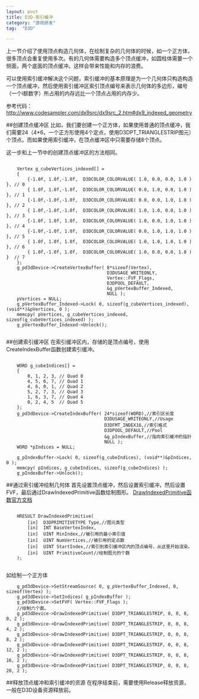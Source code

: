 ```yaml
---
layout: post
title: D3D-索引缓冲
category: "游戏研发"
tag:  "D3D"

---
```



上一节介绍了使用顶点构造几何体，在绘制复杂的几何体的时候，如一个正方体，很多顶点会重复使用多次。有的几何体需要构造多个顶点缓冲，如圆柱体需要一个侧面，两个底面的顶点缓冲。这样会带来性能和内存的浪费。

可以使用索引缓冲解决这个问题，索引缓冲的基本原理是为一个几何体只构造构造一个顶点缓冲，然后使用索引缓冲区索引顶点编号来表示几何体的多边形，编号（一个i额数字）所占用的内存远比一个顶点占用的内存少。

参考代码：http://www.codesampler.com/dx9src/dx9src_2.htm#dx9_indexed_geometry

##创建顶点缓冲区
比如，我们要创建一个正方体，如果使用普通的顶点缓冲，我们需要24（4*6，一个正方形使用4个定点，使用D3DPT_TRIANGLESTRIP图元）个顶点。而如果使用索引缓冲，在顶点缓冲区中只需要存储8个顶点。

这一步和上一节中的创建顶点缓冲区的方法相同。

```

	Vertex g_cubeVertices_indexed[] =
	{
		{-1.0f, 1.0f,-1.0f,  D3DCOLOR_COLORVALUE( 1.0, 0.0, 0.0, 1.0 ) }, // 0
		{ 1.0f, 1.0f,-1.0f,  D3DCOLOR_COLORVALUE( 0.0, 1.0, 0.0, 1.0 ) }, // 1
		{-1.0f,-1.0f,-1.0f,  D3DCOLOR_COLORVALUE( 0.0, 0.0, 1.0, 1.0 ) }, // 2
		{ 1.0f,-1.0f,-1.0f,  D3DCOLOR_COLORVALUE( 1.0, 1.0, 0.0, 1.0 ) }, // 3
		{-1.0f, 1.0f, 1.0f,  D3DCOLOR_COLORVALUE( 1.0, 0.0, 1.0, 1.0 ) }, // 4
		{-1.0f,-1.0f, 1.0f,  D3DCOLOR_COLORVALUE( 0.0, 1.0, 1.0, 1.0 ) }, // 5
		{ 1.0f, 1.0f, 1.0f,  D3DCOLOR_COLORVALUE( 1.0, 1.0, 1.0, 1.0 ) }, // 6
		{ 1.0f,-1.0f, 1.0f,  D3DCOLOR_COLORVALUE( 1.0, 0.0, 0.0, 1.0 ) }  // 7
	};
	g_pd3dDevice->CreateVertexBuffer( 8*sizeof(Vertex),
		                              D3DUSAGE_WRITEONLY,
									  Vertex::FVF_Flags,
		                              D3DPOOL_DEFAULT,
									  &g_pVertexBuffer_Indexed,
									  NULL );
	pVertices = NULL;
	g_pVertexBuffer_Indexed->Lock( 0, sizeof(g_cubeVertices_indexed), (void**)&pVertices, 0 );
	memcpy( pVertices, g_cubeVertices_indexed, sizeof(g_cubeVertices_indexed) );
	g_pVertexBuffer_Indexed->Unlock();


```

##创建索引缓冲区
在索引缓冲区内，存储的是顶点编号，使用CreateIndexBuffer函数创建索引缓冲。

```

	WORD g_cubeIndices[] =
	{
		0, 1, 2, 3, // Quad 0
		4, 5, 6, 7, // Quad 1
		4, 6, 0, 1, // Quad 2
		5, 2, 7, 3, // Quad 3
		1, 6, 3, 7, // Quad 4
		0, 2, 4, 5  // Quad 5
	};
	g_pd3dDevice->CreateIndexBuffer( 24*sizeof(WORD),//索引区长度
									 D3DUSAGE_WRITEONLY,//Usage
									 D3DFMT_INDEX16,//索引格式
									 D3DPOOL_DEFAULT,//Pool
									 &g_pIndexBuffer,//指向索引缓冲的指针
									 NULL );
	WORD *pIndices = NULL;

	g_pIndexBuffer->Lock( 0, sizeof(g_cubeIndices), (void**)&pIndices, 0 );
	memcpy( pIndices, g_cubeIndices, sizeof(g_cubeIndices) );
	g_pIndexBuffer->Unlock();

```
##通过索引缓冲绘制几何体
首先设置顶点缓冲，然后设置索引缓冲，然后设置FVF，最后通过DrawIndexedPrimitive函数绘制图形。
[DrawIndexedPrimitive函数官方文档](http://msdn.microsoft.com/en-us/library/windows/desktop/bb174369.aspx)

```

	HRESULT DrawIndexedPrimitive(
		[in]  D3DPRIMITIVETYPE Type,//图元类型
		[in]  INT BaseVertexIndex,
		[in]  UINT MinIndex,//被引用的最小索引值
		[in]  UINT NumVertices,//被引用的定点数
		[in]  UINT StartIndex,//索引到索引缓冲区内的顶点编号，从这里开始渲染。
		[in]  UINT PrimitiveCount//绘制图元的个数
	);


```

如绘制一个正方体

```
	g_pd3dDevice->SetStreamSource( 0, g_pVertexBuffer_Indexed, 0, sizeof(Vertex) );
	g_pd3dDevice->SetIndices( g_pIndexBuffer );
	g_pd3dDevice->SetFVF( Vertex::FVF_Flags );
	//绘制六个面。
    g_pd3dDevice->DrawIndexedPrimitive( D3DPT_TRIANGLESTRIP, 0, 0, 8,  0, 2 );
    g_pd3dDevice->DrawIndexedPrimitive( D3DPT_TRIANGLESTRIP, 0, 0, 8,  4, 2 );
    g_pd3dDevice->DrawIndexedPrimitive( D3DPT_TRIANGLESTRIP, 0, 0, 8,  8, 2 );
    g_pd3dDevice->DrawIndexedPrimitive( D3DPT_TRIANGLESTRIP, 0, 0, 8, 12, 2 );
    g_pd3dDevice->DrawIndexedPrimitive( D3DPT_TRIANGLESTRIP, 0, 0, 8, 16, 2 );
    g_pd3dDevice->DrawIndexedPrimitive( D3DPT_TRIANGLESTRIP, 0, 0, 8, 20, 2 );

```
##释放顶点缓冲和索引缓冲的资源
在程序结束前，需要使用Release释放资源，一般在D3D设备资源释放前。

